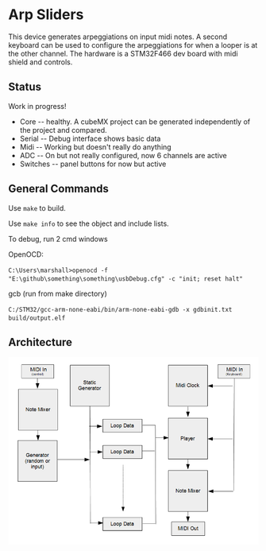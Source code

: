 # Arp Sliders
This device generates arpeggiations on input midi notes.  A second keyboard can be used to configure the arpeggiations for when a looper is at the other channel.  The hardware is a STM32F466 dev board with midi shield and controls.

## Status
Work in progress!

* Core -- healthy.  A cubeMX project can be generated independently of the project and compared.
* Serial -- Debug interface shows basic data
* Midi -- Working but doesn't really do anything
* ADC -- On but not really configured, now 6 channels are active
* Switches -- panel buttons for now but active

## General Commands
Use `make` to build.

Use `make info` to see the object and include lists.

To debug, run 2 cmd windows

OpenOCD:

`C:\Users\marshall>openocd -f "E:\github\something\something\usbDebug.cfg" -c "init; reset halt"`

gcb (run from make directory)

`C:/STM32/gcc-arm-none-eabi/bin/arm-none-eabi-gdb -x gdbinit.txt build/output.elf`

## Architecture

<img src="https://raw.githubusercontent.com/marshalltaylor/Arp_Sliders/master/Documentation/dataflow.png">
